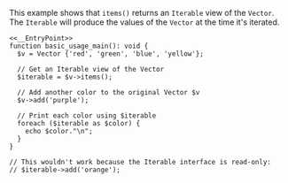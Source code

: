 This example shows that `items()` returns an `Iterable` view of the `Vector`. The `Iterable` will produce the values of the `Vector` at the time it's iterated.

```basic-usage.php
<<__EntryPoint>>
function basic_usage_main(): void {
  $v = Vector {'red', 'green', 'blue', 'yellow'};

  // Get an Iterable view of the Vector
  $iterable = $v->items();

  // Add another color to the original Vector $v
  $v->add('purple');

  // Print each color using $iterable
  foreach ($iterable as $color) {
    echo $color."\n";
  }
}

// This wouldn't work because the Iterable interface is read-only:
// $iterable->add('orange');
```
